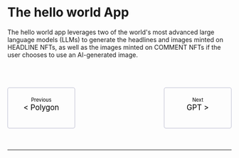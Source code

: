 # The hello world App

The hello world app leverages two of the world's most advanced large language models (LLMs) to generate the headlines and images minted on HEADLINE NFTs, as well as the images minted on COMMENT NFTs if the user chooses to use an AI-generated image.


<br>
<br>
<br>


<div class="pagination-nav">
    <a class="pagination-nav__link prev" href="polygon.md">
        <div class="pagination-nav__sublabel">Previous</div>
        <div class="pagination-nav__label">< Polygon</div>
    </a>
    <a class="pagination-nav__link next" href="gpt.md">
        <div class="pagination-nav__sublabel">Next</div>
        <div class="pagination-nav__label">GPT ></div>
    </a>
</div>

<style>
    .pagination-nav {
        display: flex;
        justify-content: center;
        gap: 200px;
    }

    .pagination-nav__link {
        display: inline-block;
        padding: 20px;
        text-decoration: none;
        background: transparent;
        color: black;
        width: 250px;
        height: 50px;
        border: 1px solid #bcbdd0;
        border-radius: 4px;
        text-align: center;
    }

    .pagination-nav__sublabel {
        font-size: 0.8em;
    }

    .pagination-nav__label {
        font-size: 1.2em;
    }
</style>

<br>
<br>

---

[^10]: <a href="https://bridge.mintnft.today/" target="_blank">https://bridge.mintnft.today/</a>